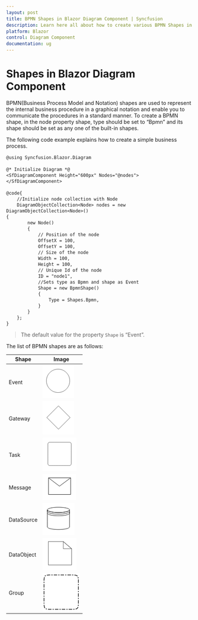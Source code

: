 ```yaml
---
layout: post
title: BPMN Shapes in Blazor Diagram Component | Syncfusion
description: Learn here all about how to create various BPMN Shapes in Syncfusion Blazor Diagram component and more.
platform: Blazor
control: Diagram Component
documentation: ug
---
```


# Shapes in Blazor Diagram Component

BPMN(Business Process Model and Notation) shapes are used to represent the internal business procedure in a graphical notation and enable you to communicate the procedures in a standard manner. To create a BPMN shape, in the node property shape, type should be set to “Bpmn” and its shape should be set as any one of the built-in shapes.

The following code example explains how to create a simple business process.

```cshtml
@using Syncfusion.Blazor.Diagram

@* Initialize Diagram *@
<SfDiagramComponent Height="600px" Nodes="@nodes">
</SfDiagramComponent>

@code{
    //Initialize node collection with Node
    DiagramObjectCollection<Node> nodes = new DiagramObjectCollection<Node>()
{
        new Node()
        {
            // Position of the node
            OffsetX = 100,
            OffsetY = 100,
            // Size of the node
            Width = 100,
            Height = 100,
            // Unique Id of the node
            ID = "node1",
            //Sets type as Bpmn and shape as Event
            Shape = new BpmnShape()
            {
                Type = Shapes.Bpmn,
            }
        }
    };
}

```

> The default value for the property `Shape` is “Event”.

The list of BPMN shapes are as follows:

| Shape | Image |
| -------- | -------- |
| Event | ![Event Shape](../images/Event.png) |
| Gateway | ![Gateway Shape](../images/Gateway.png) |
| Task | ![Task Shape](../images/Task.png) |
| Message | ![Message Shape](../images/Message.png) |
| DataSource | ![Datasource Shape](../images/Datasource.png) |
| DataObject | ![Dataobject Shape](../images/Dataobject.png) |
| Group | ![Group Shape](../images/Group.png) |